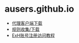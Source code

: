 # ausers.github.io
* [代理客户端下载](https://ausers.github.io/index.html)
* [规则收集/下载](https://ausers.github.io/rule.html)
* [ExH账号注册访问教程](https://ausers.github.io/ex.html)
